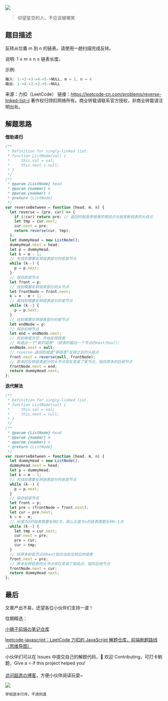 ![](https://imgconvert.csdnimg.cn/aHR0cHM6Ly9jZG4uanNkZWxpdnIubmV0L2doL2Nob2NvbGF0ZTE5OTkvY2RuL2ltZy8yMDIwMDgyODE0NTUyMS5qcGc?x-oss-process=image/format,png)

> 仰望星空的人，不应该被嘲笑

## 题目描述

反转从位置 m 到 n 的链表。请使用一趟扫描完成反转。

说明:
1 ≤ m ≤ n ≤ 链表长度。

示例:

```javascript
输入: 1->2->3->4->5->NULL, m = 2, n = 4
输出: 1->4->3->2->5->NULL
```

来源：力扣（LeetCode）
链接：https://leetcode-cn.com/problems/reverse-linked-list-ii
著作权归领扣网络所有。商业转载请联系官方授权，非商业转载请注明出处。

## 解题思路

**借助递归**

```javascript
/**
 * Definition for singly-linked list.
 * function ListNode(val) {
 *     this.val = val;
 *     this.next = null;
 * }
 */
/**
 * @param {ListNode} head
 * @param {number} m
 * @param {number} n
 * @return {ListNode}
 */
var reverseBetween = function (head, m, n) {
  let reverse = (pre, cur) => {
    if (!cur) return pre; // 返回的就是原链表的尾结点也就是新链表的头结点
    let tmp = cur.next;
    cur.next = pre;
    return reverse(cur, tmp);
  };
  let dummyHead = new ListNode();
  dummyHead.next = head;
  let p = dummyHead;
  let k = m - 1;
  // 先找到需要反转链表部分的前驱节点
  while (k--) {
    p = p.next;
  }
  // 保存前驱节点
  let front = p;
  // 找到需要反转链表部分的头节点
  let frontNode = front.next;
  k = n - m + 1;
  // 再找到需要反转链表部分的尾节点
  while (k--) {
    p = p.next;
  }
  // 找到需要反转链表部分的尾节点
  let endNode = p;
  // 保存后继节点
  let end = endNode.next;
  // 将后继值为空，开始反转链表
  // 构造出一个“新的链表"（链表的最后一个节点的next为null）
  endNode.next = null;
  // reverse 返回的就是“新链表”反转之后的头结点
  front.next = reverse(null, frontNode);
  // 原本的反转链表部分的头节点现在变成了尾节点，指向原本的后继节点
  frontNode.next = end;
  return dummyHead.next;
};
```

**迭代解法**

```javascript
/**
 * Definition for singly-linked list.
 * function ListNode(val) {
 *     this.val = val;
 *     this.next = null;
 * }
 */
/**
 * @param {ListNode} head
 * @param {number} m
 * @param {number} n
 * @return {ListNode}
 */
var reverseBetween = function (head, m, n) {
  let dummyHead = new ListNode();
  dummyHead.next = head;
  let p = dummyHead;
  let k = m - 1;
  // 先找到需要反转链表部分的前驱节点
  while (k--) {
    p = p.next;
  }
  // 保存前驱节点
  let front = p;
  let pre = (frontNode = front.next);
  let cur = pre.next;
  k = n - m;
  // 长度为3的链表需要反转2次，那么长度为n的链表需要反转n-1次
  while (k--) {
    let tmp = cur.next;
    cur.next = pre;
    pre = cur;
    cur = tmp;
  }
  // 将原本前驱节点的next指向当前反转后的链表
  front.next = pre;
  // 原本反转链表的头节点现在变成了尾结点，指向后继节点
  frontNode.next = cur;
  return dummyHead.next;
};
```

## 最后

文章产出不易，还望各位小伙伴们支持一波！

往期精选：

<a href="https://github.com/Chocolate1999/Front-end-learning-to-organize-notes">小狮子前端の笔记仓库</a>

<a href="https://github.com/Chocolate1999/leetcode-javascript">leetcode-javascript：LeetCode 力扣的 JavaScript 解题仓库，前端刷题路线（思维导图）</a>

小伙伴们可以在 Issues 中提交自己的解题代码，🤝 欢迎 Contributing，可打卡刷题，Give a ⭐️ if this project helped you!

<a href="https://yangchaoyi.vip/">访问超逸の博客</a>，方便小伙伴阅读玩耍~

![](https://img-blog.csdnimg.cn/2020090211491121.png#pic_center)

```javascript
学如逆水行舟，不进则退
```
